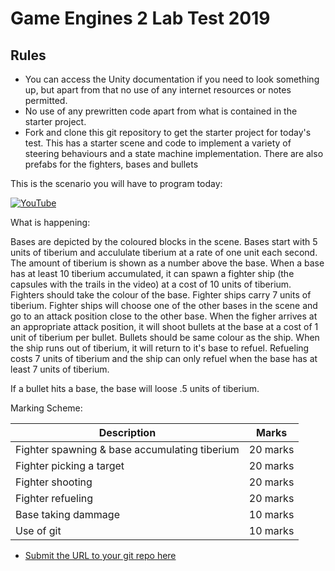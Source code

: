 # Game Engines 2 Lab Test 2019

## Rules

- You can access the Unity documentation if you need to look something up, but apart from that no use of any internet resources or notes permitted. 
- No use of any prewritten code apart from what is contained in the starter project.
- Fork and clone this git repository to get the starter project for today's test. This has a starter scene and code to implement a variety of steering behaviours and a state machine implementation. There are also prefabs for the fighters, bases and bullets

This is the scenario you will have to program today:

[![YouTube](http://img.youtube.com/vi/PEg3ZzsyzKA/0.jpg)](https://www.youtube.com/watch?v=PEg3ZzsyzKA)

What is happening:

Bases are depicted by the coloured blocks in the scene. Bases start with 5 units of tiberium and accululate tiberium at a rate of one unit each second. The amount of tiberium is shown as a number above the base. When a base has at least 10 tiberium accumulated, it can spawn a fighter ship (the capsules with the trails in the video) at a cost of 10 units of tiberium. Fighters should take the colour of the base. Fighter ships carry 7 units of tiberium. Fighter ships will choose one of the other bases in the scene and go to an attack position close to the other base. When the figher arrives at an appropriate attack position, it will shoot bullets at the base at a cost of 1 unit of tiberium per bullet. Bullets should be same colour as the ship. When the ship runs out of tiberium, it will return to it's base to refuel. Refueling costs 7 units of tiberium and the ship can only refuel when the base has at least 7 units of tiberium. 

If a bullet hits a base, the base will loose .5 units of tiberium.

Marking Scheme:

| Description | Marks |
|-------------|-------|
| Fighter spawning & base accumulating tiberium | 20 marks |
| Fighter picking a target | 20 marks |
| Fighter shooting | 20 marks |
| Fighter refueling |20 marks |
| Base taking dammage | 10 marks |
| Use of git | 10 marks |

- [Submit the URL to your git repo here](https://docs.google.com/forms/d/e/1FAIpQLSc3LiK98GG_KJL0OtqPJqPlUQX5aGSOZCWD6u7vzpLrD3M_8w/viewform)